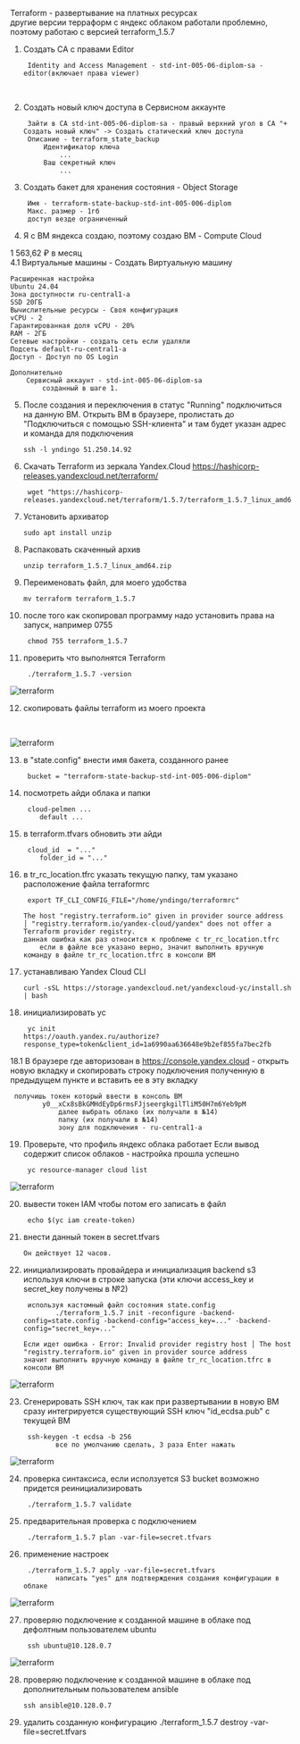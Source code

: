 Terraform - развертывание на платных ресурсах
<br>
другие версии терраформ с яндекс облаком работали проблемно, поэтому работаю с версией terraform_1.5.7
<br>
1. Создать СА с правами Editor
   
	    Identity and Access Management - std-int-005-06-diplom-sa - editor(включает права viewer)
	<br>
3. Создать новый ключ доступа в Сервисном аккаунте

        Зайти в СА std-int-005-06-diplom-sa - правый верхний угол в СА "+ Создать новый ключ" -> Создать статический ключ доступа
    	Описание - terraform_state_backup
    		Идентификатор ключа
    			...
    		Ваш секретный ключ
    			...

4. Создать бакет для хранения состояния  - Object Storage
   
        Имя - terraform-state-backup-std-int-005-006-diplom
        Макс. размер - 1гб
        доступ везде ограниченный

6. Я с ВМ яндекса создаю, поэтому создаю ВМ - Compute Cloud
   
1 563,62 ₽ в месяц
<br>
4.1 Виртуальные машины - Создать Виртуальную машину

    Расширенная настройка
    Ubuntu 24.04
    Зона доступности ru-central1-a
    SSD 20ГБ
    Вычислительные ресурсы - Своя конфигурация
    vCPU - 2
    Гарантированная доля vCPU - 20%
    RAM - 2ГБ
    Сетевые настройки - создать сеть если удаляли
    Подсеть default-ru-central1-a
    Доступ - Доступ по OS Login
    
    Дополнительно
    	Сервисный аккаунт - std-int-005-06-diplom-sa
    		созданный в шаге 1.

5. После создания и переключения в статус "Running" подключиться на данную ВМ. Открыть ВМ в браузере, пролистать до "Подключиться с помощью SSH-клиента" и там будет указан адрес и команда для подключения
	
       ssh -l yndingo 51.250.14.92

6. Скачать Terraform из зеркала Yandex.Cloud
https://hashicorp-releases.yandexcloud.net/terraform/

	    wget "https://hashicorp-releases.yandexcloud.net/terraform/1.5.7/terraform_1.5.7_linux_amd64.zip"

7. Установить архиватор
	
       sudo apt install unzip

8. Распаковать скаченный архив
	
       unzip terraform_1.5.7_linux_amd64.zip

9. Переименовать файл, для моего удобства
	
       mv terraform terraform_1.5.7

10. после того как скопировал программу надо установить права на запуск, например 0755
	
         chmod 755 terraform_1.5.7
	
11. проверить что выполнятся Terraform
	
         ./terraform_1.5.7 -version

![terraform](img/2.png?raw=true "Title")

12. скопировать файлы terraform из моего проекта
<br>

![terraform](img/3.png?raw=true "Title")

13. в "state.config" внести имя бакета, созданного ранее
	
         bucket = "terraform-state-backup-std-int-005-006-diplom"

14. посмотреть айди облака и папки
	
         cloud-pelmen ...
        	default ...

15. в terraform.tfvars обновить эти айди
	
         cloud_id  = "..."
        	folder_id = "..."

16.	в tr_rc_location.tfrc указать текущую папку, там указано расположение файла terraformrc
	
         export TF_CLI_CONFIG_FILE="/home/yndingo/terraformrc"

    	The host "registry.terraform.io" given in provider source address
        │ "registry.terraform.io/yandex-cloud/yandex" does not offer a Terraform provider registry.
    	данная ошибка как раз относится к проблеме с tr_rc_location.tfrc
    		если в файле все указано верно, значит выполнить вручную команду в файле tr_rc_location.tfrc в консоли ВМ 

17. устанавливаю Yandex Cloud CLI	
	
		curl -sSL https://storage.yandexcloud.net/yandexcloud-yc/install.sh | bash
	
18. инициализировать yc
	
         yc init
		https://oauth.yandex.ru/authorize?response_type=token&client_id=1a6990aa636648e9b2ef855fa7bec2fb
	
18.1 В браузере где авторизован в https://console.yandex.cloud - открыть новую вкладку и скопировать строку подключения полученную в предыдущем пункте и вставить ее в эту вкладку
	
     получишь токен который ввести в консоль ВМ
    		y0__xCx8sBkGMHdEyDp6rmsFJjseergkgilTliM50H7m6Yeb9pM
    			далее выбрать облако (их получали в №14)
    			папку (их получали в №14)
    			зону для подключения - ru-central1-a
	
19. Проверьте, что профиль яндекс облака работает
Если вывод содержит список облаков - настройка прошла успешно
	
         yc resource-manager cloud list

![terraform](img/8.png?raw=true "Title")

20. вывести токен IAM чтобы потом его записать в файл
	
         echo $(yc iam create-token)
	
21. внести данный токен в secret.tfvars

        Он действует 12 часов.
 
22. инициализировать провайдера и инициализация backend s3 используя ключи в строке запуска
(эти ключи access_key и secret_key получены в №2)
	
         используя кастомный файл состояния state.config
        		./terraform_1.5.7 init -reconfigure -backend-config=state.config -backend-config="access_key=..." -backend-config="secret_key=..."
	
	    Если идет ошибка - Error: Invalid provider registry host │ The host "registry.terraform.io" given in provider source address
		значит выполнить вручную команду в файле tr_rc_location.tfrc в консоли ВМ

![terraform](img/9.png?raw=true "Title")
 
23. Сгенерировать SSH ключ, так как при развертывании в новую ВМ сразу интегрируется существующий SSH ключ "id_ecdsa.pub" с текущей ВМ
	
         ssh-keygen -t ecdsa -b 256
        		все по умолчанию сделать, 3 раза Enter нажать

![terraform](img/11.png?raw=true "Title")

24. проверка синтаксиса, если исползуется S3 bucket возможно придется реинициализировать
	
         ./terraform_1.5.7 validate

25. предварительная проверка с подключением
	
         ./terraform_1.5.7 plan -var-file=secret.tfvars

26. применение настроек
	
         ./terraform_1.5.7 apply -var-file=secret.tfvars
        		написать "yes" для подтверждения создания конфигурации в облаке

![terraform](img/13.png?raw=true "Title")

27. проверяю подключение к созданной машине в облаке под дефолтным пользователем ubuntu
	
         ssh ubuntu@10.128.0.7

![terraform](img/14.png?raw=true "Title")
 
28. проверяю подключение к созданной машине в облаке под дополнительным пользователем ansible

        ssh ansible@10.128.0.7

30. удалить созданную конфигурацию
	./terraform_1.5.7 destroy -var-file=secret.tfvars
